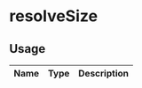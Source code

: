 <!-- 
This is an auto-generated markdown. 
You can change it in "src/molecules/ProfileImage.tsx" and run build:docs to update this file.
-->
# resolveSize

## Usage
| Name        | Type           | Description  |
| ----------- |:--------------:| ------------:|


